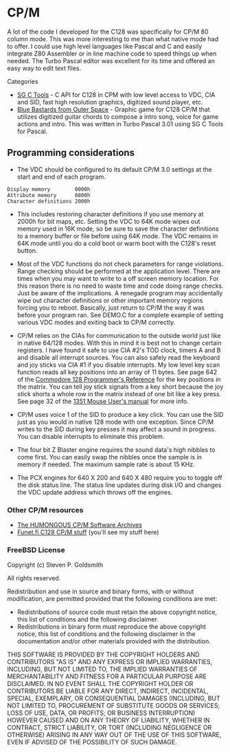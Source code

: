 # CP/M                                                

A lot of the code I developed for the C128 was specifically for CP/M 80 column mode. This was more interesting to me than what native mode had to offer. I could use high level languages like Pascal and C and easily integrate Z80 Assembler or in line machine code to speed things up when needed. The Turbo Pascal editor was excellent for its time and offered an easy way to edit text files.

Categories
* [SG C Tools](https://github.com/sgjava/garage/tree/master/commodore/cpm/sgctools) - C API for C128 in CPM with low level access to VDC, CIA and SID, fast high resolution graphics, digitized sound player, etc.
* [Blue Bastards from Outer Space](https://github.com/sgjava/garage/tree/master/commodore/cpm/bbfos) - Graphic game for C128 CP/M that utilizes digitized guitar chords to compose a intro song, voice for game actions and intro. This was written in Turbo Pascal 3.01 using SG C Tools for Pascal.

## Programming considerations
* The VDC should be configured to its default CP/M 3.0 settings at the start and end of each program.
```
Display memory        0000h
Attribute memory      0800h
Character definitions 2000h
```
* This includes restoring character definitions if you use memory at 2000h for bit maps, etc. Setting the VDC to 64K mode wipes out memory used in 16K mode, so be sure to save the character definitions to a memory buffer or file before using 64K mode. The VDC remains in 64K mode until you do a cold boot or warm boot with the C128's reset button.

* Most of the VDC functions do not check parameters for range violations. Range checking should be performed at the application level. There are times when you may want to write to a off screen memory location. For this reason there is no need to waste time and code doing range checks. Just be aware of the implications. A renegade program may accidentally wipe out character definitions or other important memory regions forcing you to reboot. Basically, just return to CP/M the way it was before your program ran. See DEMO.C for a complete example of setting various VDC modes and exiting back to CP/M correctly.

* CP/M relies on the CIAs for communication to the outside world just like in native 64/128 modes. With this in mind it is best not to change certain registers. I have found it safe to use CIA #2's TOD clock, timers A and B and disable all interrupt sources. You can also safely read the keyboard and joy sticks via CIA #1 if you disable interrupts. My low level key scan function reads all key positions into an array of 11 bytes. See page 642 of the [Commodore 128 Programmer's Reference](http://www.pagetable.com/docs/Commodore%20128%20Programmer's%20Reference%20Guide.pdf) for the key positions in the matrix. You can tell joy stick signals from a key short because the joy stick shorts a whole row in the matrix instead of one bit like a key press. See page 32 of the [1351 Mouse User's manual](http://www.commodore.ca/manuals/funet/cbm/manuals/1351-mouse.txt) for more info.

* CP/M uses voice 1 of the SID to produce a key click. You can use the SID just as you would in native 128 mode with one exception. Since CP/M writes to the SID during key presses it may affect a sound in progress. You can disable interrupts to eliminate this problem.

* The four bit Z Blaster engine requires the sound data's high nibbles to come first. You can easily swap the nibbles once the sample is in memory if needed. The maximum sample rate is about 15 KHz.

* The PCX engines for 640 X 200 and 640 X 480 require you to toggle off the disk status line. The status line updates during disk I/O and changes the VDC update address which throws off the engines.

### Other CP/M resources
* [The HUMONGOUS CP/M Software Archives](http://www.classiccmp.org/cpmarchives)
* [Funet.fi C128 CP/M stuff](http://zimmers.net/anonftp/pub/cpm/sys/c128/index.html) (you'll see my stuff here)

### FreeBSD License
Copyright (c) Steven P. Goldsmith

All rights reserved.

Redistribution and use in source and binary forms, with or without modification, are permitted provided that the following conditions are met:
* Redistributions of source code must retain the above copyright notice, this list of conditions and the following disclaimer.
* Redistributions in binary form must reproduce the above copyright notice, this list of conditions and the following disclaimer in the documentation and/or other materials provided with the distribution.

THIS SOFTWARE IS PROVIDED BY THE COPYRIGHT HOLDERS AND CONTRIBUTORS "AS IS" AND ANY EXPRESS OR IMPLIED WARRANTIES, INCLUDING, BUT NOT LIMITED TO, THE IMPLIED WARRANTIES OF MERCHANTABILITY AND FITNESS FOR A PARTICULAR PURPOSE ARE DISCLAIMED. IN NO EVENT SHALL THE COPYRIGHT HOLDER OR CONTRIBUTORS BE LIABLE FOR ANY DIRECT, INDIRECT, INCIDENTAL, SPECIAL, EXEMPLARY, OR CONSEQUENTIAL DAMAGES (INCLUDING, BUT NOT LIMITED TO, PROCUREMENT OF SUBSTITUTE GOODS OR SERVICES; LOSS OF USE, DATA, OR PROFITS; OR BUSINESS INTERRUPTION) HOWEVER CAUSED AND ON ANY THEORY OF LIABILITY, WHETHER IN CONTRACT, STRICT LIABILITY, OR TORT (INCLUDING NEGLIGENCE OR OTHERWISE) ARISING IN ANY WAY OUT OF THE USE OF THIS SOFTWARE, EVEN IF ADVISED OF THE POSSIBILITY OF SUCH DAMAGE.
